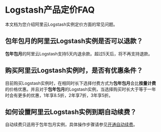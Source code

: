 # Logstash产品定价FAQ

本文档为您介绍阿里云Logstash实例定价方面的常见问题。

## 包年包月的阿里云Logstash实例是否可以退款？

**包年包月**的阿里云Logstash支持5天内退余款。超过5天后，将不再支持退款。

## 购买阿里云Logstash实例时，是否有优惠条件？

目前购买Logstash实例时，在相同时长下选择付费方式为**包年包月**会比**按量计费**的价格优惠。并且对于**包年包月**的Logstash实例，当选择购买时长大于等于一年时会有更多的优惠，1年享8.5折，2年享7折，3年享5折。

## 如何设置阿里云Logstash实例到期自动续费？

自动续费只适用于包年包月实例，具体操作步骤请参见[开通自动续费](/intl.zh-CN/Logstash/产品定价/续费/开通自动续费.md)。


